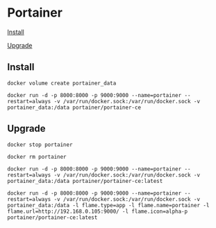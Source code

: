 # Portainer

[Install](https://documentation.portainer.io/v2.0/deploy/ceinstalldocker/)

[Upgrade](https://documentation.portainer.io/v2.0/upgrade/upddocker/)

## Install

`docker volume create portainer_data`

`docker run -d -p 8000:8000 -p 9000:9000 --name=portainer --restart=always -v /var/run/docker.sock:/var/run/docker.sock -v portainer_data:/data portainer/portainer-ce`

## Upgrade

`docker stop portainer`

`docker rm portainer`

`docker run -d -p 8000:8000 -p 9000:9000 --name=portainer --restart=always -v /var/run/docker.sock:/var/run/docker.sock -v portainer_data:/data portainer/portainer-ce:latest`

`docker run -d -p 8000:8000 -p 9000:9000 --name=portainer --restart=always -v /var/run/docker.sock:/var/run/docker.sock -v portainer_data:/data -l flame.type=app -l flame.name=portainer -l flame.url=http://192.168.0.105:9000/ -l flame.icon=alpha-p portainer/portainer-ce:latest`
